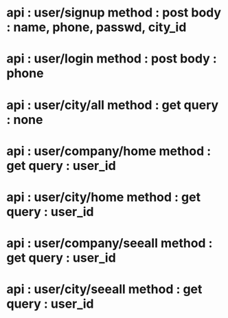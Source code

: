 api : user/signup
method : post
body : name, phone, passwd, city_id
========================================
api : user/login
method : post
body : phone
========================================
api : user/city/all
method : get
query : none
========================================
api : user/company/home
method : get
query : user_id
========================================
api : user/city/home
method : get
query : user_id
========================================
api : user/company/seeall
method : get
query : user_id
========================================
api : user/city/seeall
method : get
query : user_id
========================================